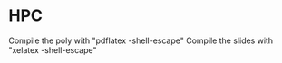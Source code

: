# HPC

Compile the poly   with "pdflatex -shell-escape"
Compile the slides with "xelatex -shell-escape"
